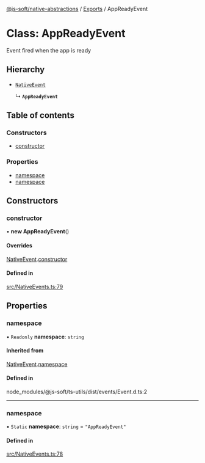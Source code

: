 [@js-soft/native-abstractions](../README.md) / [Exports](../modules.md) / AppReadyEvent

# Class: AppReadyEvent

Event fired when the app is ready

## Hierarchy

- [`NativeEvent`](NativeEvent.md)

  ↳ **`AppReadyEvent`**

## Table of contents

### Constructors

- [constructor](AppReadyEvent.md#constructor)

### Properties

- [namespace](AppReadyEvent.md#namespace)
- [namespace](AppReadyEvent.md#namespace)

## Constructors

### constructor

• **new AppReadyEvent**()

#### Overrides

[NativeEvent](NativeEvent.md).[constructor](NativeEvent.md#constructor)

#### Defined in

[src/NativeEvents.ts:79](https://github.com/js-soft/ts-native-access/blob/2235f5c/packages/abstractions/src/NativeEvents.ts#L79)

## Properties

### namespace

• `Readonly` **namespace**: `string`

#### Inherited from

[NativeEvent](NativeEvent.md).[namespace](NativeEvent.md#namespace)

#### Defined in

node_modules/@js-soft/ts-utils/dist/events/Event.d.ts:2

___

### namespace

▪ `Static` **namespace**: `string` = `"AppReadyEvent"`

#### Defined in

[src/NativeEvents.ts:78](https://github.com/js-soft/ts-native-access/blob/2235f5c/packages/abstractions/src/NativeEvents.ts#L78)
